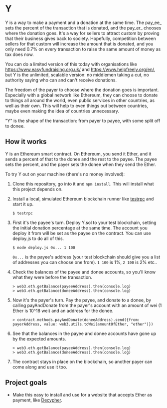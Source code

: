 # Y

Y is a way to make a payment and a donation at the same time. The pay_ee_ sets the percent of the transaction that is donated, and the pay_er_ chooses where the donation goes. It's a way for sellers to attract custom by proving that their business gives back to society. Hopefully, competition between sellers for that custom will increase the amount that is donated, and you only need 0.7% on every transaction to raise the same amount of money as tax does now.

You can do a limited version of this today with organisations like https://www.easyfundraising.org.uk/ and https://www.helpfreely.org/en/, but Y is the unlimited, scalable version: no middlemen taking a cut, no authority saying who can and can't receive donations.

The freedom of the payer to choose where the donation goes is important. Especially with a global network like Ethereum, they can choose to donate to things all around the world, even public services in other countries, as well as their own. This will help to even things out between countries, maybe even making the idea of countries unnecessary.

"Y" is the shape of the transaction: from payer to payee, with some split off to donee.

## How it works

Y is an Ethereum smart contract. On Ethereum, you send it Ether, and it sends a percent of that to the donee and the rest to the payee. The payee sets the percent, and the payer sets the donee when they send the Ether.

To try Y out on your machine (there's no money involved):

1. Clone this repository, go into it and `npm install`. This will install what this project depends on.

1. Install a local, simulated Ethereum blockchain runner like [testrpc](https://github.com/ethereumjs/testrpc) and start it up.

    ```
    $ testrpc
    ```

1. First it's the payee's turn. Deploy Y.sol to your test blockchain, setting the initial donation percentage at the same time. The account you deploy it from will be set as the payee on the contract. You can use deploy.js to do all of this.

    ```
    $ node deploy.js 0x... 1 100
    ```
     `0x...` is the payee's address (your test blockchain should give you a list of addresses you can choose one from). `1 100` is 1%, `2 100` is 2% etc..

1. Check the balances of the payee and donee accounts, so you'll know what they were before the transaction.

    ```
    > web3.eth.getBalance(payeeAddress).then(console.log)
    > web3.eth.getBalance(doneeAddress).then(console.log)
    ```

1. Now it's the payer's turn. Pay the payee, and donate to a donee, by calling payAndDonate from the payer's account with an amount of wei (1 Ether is 10^18 wei) and an address for the donee.

    ```
    > contract.methods.payAndDonate(doneeAddress).send({from: payerAddress, value: web3.utils.toWei(amountOfEther, "ether")})
    ```

1. See that the balances in the payee and donee accounts have gone up by the expected amounts.

    ```
    > web3.eth.getBalance(payeeAddress).then(console.log)
    > web3.eth.getBalance(doneeAddress).then(console.log)
    ```

1. The contract stays in place on the blockchain, so another payer can come along and use it too.

## Project goals

* Make this easy to install and use for a website that accepts Ether as payment, like [Decypher](http://decypher.tv/series/ethereum-development).
